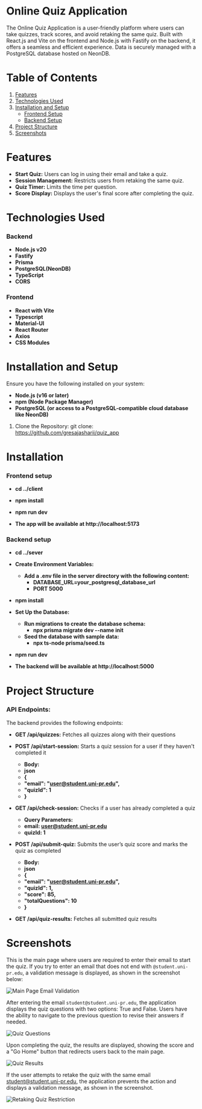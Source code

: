 # Online Quiz Application

The Online Quiz Application is a user-friendly platform where users can take quizzes, track scores, and avoid retaking the same quiz. Built with React.js and Vite on the frontend and Node.js with Fastify on the backend, it offers a seamless and efficient experience. Data is securely managed with a PostgreSQL database hosted on NeonDB.


# Table of Contents
1. [Features](#features)
2. [Technologies Used](#technologies-used)
3. [Installation and Setup](#installation-and-setup)
   - [Frontend Setup](#frontend-setup)
    - [Backend Setup](#backend-setup)
4. [Project Structure](#project-structure)
5. [Screenshots](#screenshots)



# Features

- **Start Quiz:** Users can log in using their email and take a quiz.
- **Session Management:** Restricts users from retaking the same quiz.
- **Quiz Timer:** Limits the time per question.
- **Score Display:** Displays the user's final score after completing the quiz.


# Technologies Used

### Backend
- **Node.js v20** 
- **Fastify**
- **Prisma**
- **PostgreSQL(NeonDB)** 
- **TypeScript** 
- **CORS** 

### Frontend
- **React with Vite** 
- **Typescript** 
- **Material-UI** 
- **React Router** 
- **Axios** 
- **CSS Modules** 


# Installation and Setup

Ensure you have the following installed on your system:

- **Node.js (v16 or later)**
- **npm (Node Package Manager)**
- **PostgreSQL (or access to a PostgreSQL-compatible cloud database like NeonDB)**

1. Clone the Repository: git clone:    
https://github.com/gresajasharii/quiz_app


# Installation

### Frontend setup

- **cd ../client**
- **npm install**
- **npm run dev**

- **The app will be available at http://localhost:5173**


### Backend setup

- **cd ../sever**
- **Create Environment Variables:** 
   - **Add a .env file in the server directory with the following content:**
     - **DATABASE_URL=your_postgresql_database_url**
     - **PORT 5000**
 - **npm install**
- **Set Up the Database:**
   - **Run migrations to create the database schema:** 
      - **npx prisma migrate dev --name init**
   - **Seed the database with sample data:** 
      - **npx ts-node prisma/seed.ts**
 - **npm run dev**

- **The backend will be available at http://localhost:5000**


# Project Structure

### API Endpoints:

The backend provides the following endpoints:

- **GET /api/quizzes:**
Fetches all quizzes along with their questions

- **POST /api/start-session:**
Starts a quiz session for a user if they haven't completed it
    - **Body:** 
     - **json**
     - **{**
     - **"email": "user@student.uni-pr.edu",**
     - **"quizId": 1**
     - **}**

- **GET /api/check-session:**
Checks if a user has already completed a quiz
     - **Query Parameters:**
     - **email: user@student.uni-pr.edu**
     - **quizId: 1**

- **POST /api/submit-quiz:**
Submits the user’s quiz score and marks the quiz as completed
     - **Body:**
     - **json**
     - **{**
     - **"email": "user@student.uni-pr.edu",**
     - **"quizId": 1,**
     - **"score": 85,**
     - **"totalQuestions": 10**
     - **}**

- **GET /api/quiz-results:** 
Fetches all submitted quiz results


# Screenshots

This is the main page where users are required to enter their email to start the quiz. If you try to enter an email that does not end with `@student.uni-pr.edu`, a validation message is displayed, as shown in the screenshot below:

![Main Page Email Validation](images/1.png)


After entering the email `student@student.uni-pr.edu`, the application displays the quiz questions with two options: True and False. Users have the ability to navigate to the previous question to revise their answers if needed.

![Quiz Questions](images/2.png)


Upon completing the quiz, the results are displayed, showing the score and a "Go Home" button that redirects users back to the main page.

![Quiz Results](images/3.png)


If the user attempts to retake the quiz with the same email student@student.uni-pr.edu, the application prevents the action and displays a validation message, as shown in the screenshot.

![Retaking Quiz Restriction](images/4.png)

